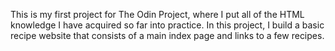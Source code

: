 This is my first project for The Odin Project, where I put all of the HTML knowledge I have acquired so far into practice. In this project, I build a basic recipe website that consists of a main index page and links to a few recipes.
